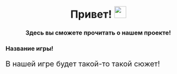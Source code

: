 ﻿<h1 align="center"> Привет!
<img src="https://github.com/blackcater/blackcater/raw/main/images/Hi.gif" height="32"/></h1>

<h3 align = "center"> Здесь вы сможете прочитать о нашем проекте! </h3>

<h3> Название игры! </h3>
<p style="font-size:20px"> В нашей игре будет такой-то такой сюжет! </p>

